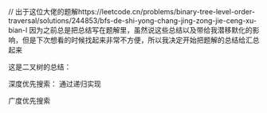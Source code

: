 // 出于这位大佬的题解https://leetcode.cn/problems/binary-tree-level-order-traversal/solutions/244853/bfs-de-shi-yong-chang-jing-zong-jie-ceng-xu-bian-l
因为之前总是把总结写在题解里，虽然说这些总结以及带给我潜移默化的影响，但是下次想看的时候找起来非常不方便，所以我决定开始把题解的总结给汇总起来

这是二叉树的总结：

深度优先搜索：
通过递归实现

广度优先搜索
